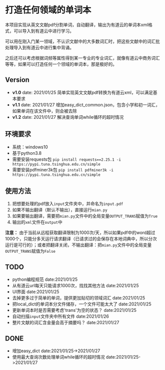 # 打造任何领域的单词本

本项目实现从英文文献pdf分割单词，自动翻译，输出为有道云的单词本xml格式，可以导入到有道云中进行学习。

可以用在刚入门某一领域，不认识文献中的大多数词汇时，把这些文献中的词汇批处理导入到有道云中进行集中背诵。

之后还可以考虑根据词频等属性得到某一专业的专业词汇，就像有道云中商务词汇等等，如果可以打造任何一个领域的单词本，那是极好的。



## Version

+ **v1.0** date: 2021/01/25 简单实现英文文献pdf转换为有道云xml，可以满足基本要求
+ **v1.1** date: 2021/01/27 增加easy_dict_common.json，包含小学和初一词汇，如果单词在该文件中，则会被去除
+ **v1.2** date: 2021/01/27 解决查询单词while循环的超时情况


## 环境要求

+ 系统：windows10
+ 基于python3.8
+ 需要安装requests包
  `pip install requests==2.25.1 -i https://pypi.tuna.tsinghua.edu.cn/simple`
+ 需要安装pdfminer3k包
  `pip install pdfminer3k -i https://pypi.tuna.tsinghua.edu.cn/simple`



## 使用方法

1. 把想要处理的pdf放入`input`文件夹中，并命名为`input.pdf`
2. 如果不输出翻译（默认不输出），直接运行`mian.py`
3. 如果要输出翻译，需要把`mian.py`文件中的全局变量`OUTPUT_TRANS`赋值为`True`
4. 输出的`xml`文件在`output`中

**注意：** 由于当前从远程获取翻译限制为1000次/天，所以如果pdf中的word超过1000个，只能分多天运行请求翻译（已请求过的会保存在本地词典中，所以分次运行是可行的）；或者把翻译关闭，不输出翻译：把`mian.py`文件中的全局变量`OUTPUT_TRANS`赋值为`False`



## TODO

+ python编程规范  date:2021/01/25
+ 从有道云url每天只能请求1000次，找找其他方法 date:2021/01/25
+ UI界面 date:2021/01/25
+ 去掉更多过于简单的单词，提供更加贴切的领域词汇 date:2021/01/25
+ 把local_dict的单词本分文件储存，一个文件可能太大了 date:2021/01/25
+ 更新单词本时是否需要考虑'trans'为空的状态？ date:2021/01/25
+ 自动扫描`input`文件夹中所有文件 date:2021/01/26
+ 整片文献的词汇含金量会高于摘要吗？ date:2021/01/27 

## DONE
+ 增加easy_dict date:2021/01/25->2021/01/27
+ 使用最大查询次数处理单词while循环的超时情况 date:2021/01/25->2021/01/27


